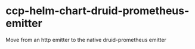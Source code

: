 # ccp-helm-chart-druid-prometheus-emitter
 Move from an http emitter to the native druid-prometheus emitter
